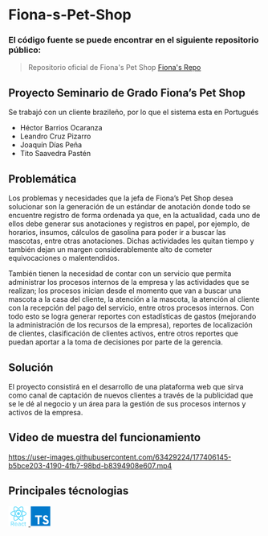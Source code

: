 # Fiona-s-Pet-Shop
### El código fuente se puede encontrar en el siguiente repositorio público:
> Repositorio oficial de Fiona's Pet Shop
> [Fiona's Repo](https://github.com/TheMonsterforCoding)


## Proyecto Seminario de Grado Fiona’s Pet Shop
Se trabajó con un cliente brazileño, por lo que el sistema esta en Portugués

- Héctor Barrios Ocaranza
- Leandro Cruz Pizarro
- Joaquín Días Peña
- Tito Saavedra Pastén

## Problemática

Los problemas y necesidades que la jefa de Fiona’s Pet Shop desea solucionar son la generación de un  estándar  de  anotación  donde  todo  se  encuentre  registro  de  forma  ordenada  ya  que,  en  la actualidad, cada uno de ellos debe generar sus anotaciones y registros en papel, por ejemplo, de horarios, insumos, cálculos de gasolina para poder ir a buscar las mascotas, entre otras anotaciones. Dichas  actividades  les  quitan  tiempo  y  también  dejan  un  margen  considerablemente  alto  de cometer equivocaciones o malentendidos.

También  tienen  la  necesidad  de  contar  con  un  servicio  que  permita  administrar  los  procesos internos de la empresa y las actividades que se realizan; los procesos inician desde el momento que van a buscar una mascota a la casa del cliente, la atención a la mascota, la atención al cliente con la recepción  del  pago  del  servicio,  entre  otros  procesos  internos.  Con  todo  esto  se  logra  generar reportes con estadísticas de gastos (mejorando la administración de los recursos de la empresa), reportes  de  localización  de  clientes,  clasificación  de  clientes  activos,  entre  otros  reportes  que puedan aportar a la toma de decisiones por parte de la gerencia.


## Solución

El proyecto consistirá en el desarrollo de una plataforma web que sirva como canal de captación de nuevos clientes a través de la publicidad que se le dé al negocio y un área  para la gestión de sus procesos internos y activos de la empresa.


## Video de muestra del funcionamiento

https://user-images.githubusercontent.com/63429224/177406145-b5bce203-4190-4fb7-98bd-b8394908e607.mp4

## Principales técnologias

<p align="left"> <a href="https://reactjs.org/" target="_blank" rel="noreferrer"> <img src="https://raw.githubusercontent.com/devicons/devicon/master/icons/react/react-original-wordmark.svg" alt="react" width="40" height="40"/> </a> <a href="https://www.typescriptlang.org/" target="_blank" rel="noreferrer"> <img src="https://raw.githubusercontent.com/devicons/devicon/master/icons/typescript/typescript-original.svg" alt="typescript" width="40" height="40"/> </a> </p>

